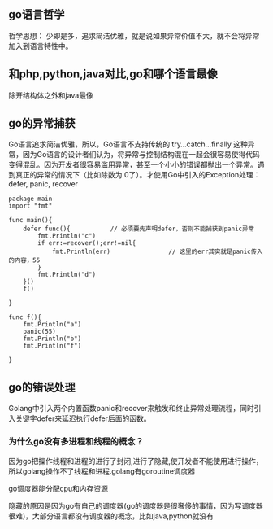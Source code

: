 ## go语言哲学
哲学思想： 少即是多，追求简洁优雅，就是说如果异常价值不大，就不会将异常加入到语言特性中。


## 和php,python,java对比,go和哪个语言最像
除开结构体之外和java最像

## go的异常捕获
Go语言追求简洁优雅，所以，Go语言不支持传统的 try…catch…finally 这种异常，因为Go语言的设计者们认为，将异常与控制结构混在一起会很容易使得代码变得混乱。因为开发者很容易滥用异常，甚至一个小小的错误都抛出一个异常。遇到真正的异常的情况下（比如除数为 0了）。才使用Go中引入的Exception处理：defer, panic, recover
```
package main
import "fmt"

func main(){
    defer func(){           // 必须要先声明defer，否则不能捕获到panic异常
        fmt.Println("c")
        if err:=recover();err!=nil{
            fmt.Println(err)                // 这里的err其实就是panic传入的内容，55
        }
        fmt.Println("d")
    }()
    f()

}
 
func f(){
    fmt.Println("a")
    panic(55)
    fmt.Println("b")
    fmt.Println("f")

}
```

## go的错误处理
Golang中引入两个内置函数panic和recover来触发和终止异常处理流程，同时引入关键字defer来延迟执行defer后面的函数。

### 为什么go没有多进程和线程的概念？
因为go把操作线程和进程的进行了封闭,进行了隐藏,使开发者不能使用进行操作，所以golang操作不了线程和进程.golang有goroutine调度器

go调度器能分配cpu和内存资源


隐藏的原因是因为go有自己的调度器(go的调度器是很奢侈的事情，因为写调度器很难)，大部分语言都没有调度器的概念，比如java,python就没有






